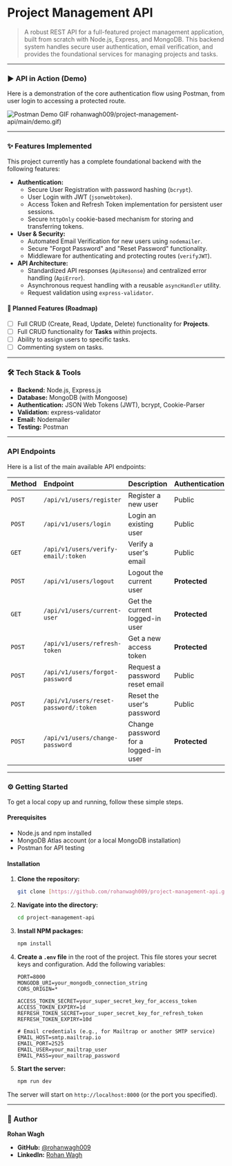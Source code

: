 # Project Management API

> A robust REST API for a full-featured project management application, built from scratch with Node.js, Express, and MongoDB. This backend system handles secure user authentication, email verification, and provides the foundational services for managing projects and tasks.

---

### ▶️ API in Action (Demo)

Here is a demonstration of the core authentication flow using Postman, from user login to accessing a protected route.

![Postman Demo GIF](https://github.com/user-attachments/assets/22be3ccb-2c55-43d7-8a42-1a8cf135e88f)
rohanwagh009/project-management-api/main/demo.gif)

---

### ✨ Features Implemented

This project currently has a complete foundational backend with the following features:

* **Authentication:**
    * Secure User Registration with password hashing (`bcrypt`).
    * User Login with JWT (`jsonwebtoken`).
    * Access Token and Refresh Token implementation for persistent user sessions.
    * Secure `httpOnly` cookie-based mechanism for storing and transferring tokens.
* **User & Security:**
    * Automated Email Verification for new users using `nodemailer`.
    * Secure "Forgot Password" and "Reset Password" functionality.
    * Middleware for authenticating and protecting routes (`verifyJWT`).
* **API Architecture:**
    * Standardized API responses (`ApiResonse`) and centralized error handling (`ApiError`).
    * Asynchronous request handling with a reusable `asyncHandler` utility.
    * Request validation using `express-validator`.

#### 📅 Planned Features (Roadmap)
* [ ] Full CRUD (Create, Read, Update, Delete) functionality for **Projects**.
* [ ] Full CRUD functionality for **Tasks** within projects.
* [ ] Ability to assign users to specific tasks.
* [ ] Commenting system on tasks.

---

### 🛠️ Tech Stack & Tools

* **Backend:** Node.js, Express.js
* **Database:** MongoDB (with Mongoose)
* **Authentication:** JSON Web Tokens (JWT), bcrypt, Cookie-Parser
* **Validation:** express-validator
* **Email:** Nodemailer
* **Testing:** Postman

---

### API Endpoints

Here is a list of the main available API endpoints:

| Method | Endpoint | Description | Authentication |
| :--- | :--- | :--- | :--- |
| `POST` | `/api/v1/users/register` | Register a new user | Public |
| `POST` | `/api/v1/users/login` | Login an existing user | Public |
| `GET` | `/api/v1/users/verify-email/:token` | Verify a user's email | Public |
| `POST` | `/api/v1/users/logout` | Logout the current user | **Protected** |
| `GET` | `/api/v1/users/current-user` | Get the current logged-in user | **Protected** |
| `POST` | `/api/v1/users/refresh-token` | Get a new access token | **Protected** |
| `POST` | `/api/v1/users/forgot-password`| Request a password reset email | Public |
| `POST` | `/api/v1/users/reset-password/:token`| Reset the user's password | Public |
| `POST` | `/api/v1/users/change-password` | Change password for a logged-in user | **Protected** |

---

### ⚙️ Getting Started

To get a local copy up and running, follow these simple steps.

#### Prerequisites

* Node.js and npm installed
* MongoDB Atlas account (or a local MongoDB installation)
* Postman for API testing

#### Installation

1.  **Clone the repository:**
    ```sh
    git clone [https://github.com/rohanwagh009/project-management-api.git](https://github.com/rohanwagh009/project-management-api.git)
    ```
2.  **Navigate into the directory:**
    ```sh
    cd project-management-api
    ```
3.  **Install NPM packages:**
    ```sh
    npm install
    ```
4.  **Create a `.env` file** in the root of the project. This file stores your secret keys and configuration. Add the following variables:
    ```env
    PORT=8000
    MONGODB_URI=your_mongodb_connection_string
    CORS_ORIGIN=*

    ACCESS_TOKEN_SECRET=your_super_secret_key_for_access_token
    ACCESS_TOKEN_EXPIRY=1d
    REFRESH_TOKEN_SECRET=your_super_secret_key_for_refresh_token
    REFRESH_TOKEN_EXPIRY=10d

    # Email credentials (e.g., for Mailtrap or another SMTP service)
    EMAIL_HOST=smtp.mailtrap.io
    EMAIL_PORT=2525
    EMAIL_USER=your_mailtrap_user
    EMAIL_PASS=your_mailtrap_password
    ```
5.  **Start the server:**
    ```sh
    npm run dev
    ```
The server will start on `http://localhost:8000` (or the port you specified).

---

### 👤 Author

**Rohan Wagh**

* **GitHub:** [@rohanwagh009](https://github.com/rohanwagh009)
* **LinkedIn:** [Rohan Wagh](https://www.linkedin.com/in/rohanwagh009/)
